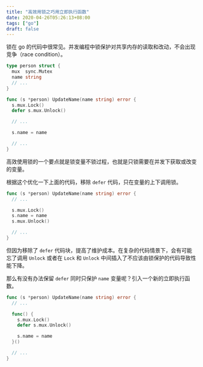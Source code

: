 ```yaml
---
title: "高效用锁之巧用立即执行函数"
date: 2020-04-26T05:26:13+08:00
tags: ["go"]
draft: false
---
```


锁在 go 的代码中很常见。并发编程中锁保护对共享内存的读取和改动，不会出现竞争（race condition）。

```go
type person struct {
  mux  sync.Mutex
  name string 
  // ...
}

func (s *person) UpdateName(name string) error {
  s.mux.Lock()
  defer s.mux.Unlock()

  // ...

  s.name = name

  // ...
}
```

高效使用锁的一个要点就是锁变量不锁过程，也就是只锁需要在并发下获取或改变的变量。

根据这个优化一下上面的代码，移除 `defer` 代码，只在变量的上下调用锁。

```go
func (s *person) UpdateName(name string) error {
  // ...

  s.mux.Lock()
  s.name = name
  s.mux.Unlock()

  // ...
}
```

但因为移除了 `defer` 代码块，提高了维护成本。在复杂的代码情景下，会有可能忘了调用 `Unlock` 或者在 `Lock` 和 `Unlock` 中间插入了不应该由锁保护的代码导致性能下降。

那么有没有办法保留 `defer` 同时只保护 `name` 变量呢？引入一个新的立即执行函数。
```go
func (s *person) UpdateName(name string) error {
  // ...

  func() {
    s.mux.Lock()
    defer s.mux.Unlock()

    s.name = name
  }()

  // ...
}
```

